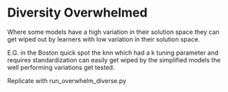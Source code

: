 # Diversity Overwhelmed

Where some models have a high variation in their solution space they can get wiped out by learners
with low variation in their solution space.

E.G. in the Boston quick spot the knn which had a k tuning parameter and requires standardization
can easily get wiped by the simplified models the well performing variations get tested.

Replicate with run_overwhelm_diverse.py

